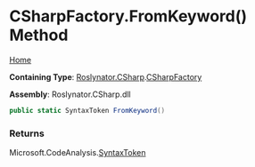 <a name="_top"></a>

# CSharpFactory\.FromKeyword\(\) Method

[Home](../../../../README.md#_top)

**Containing Type**: [Roslynator.CSharp](../../README.md#_top)\.[CSharpFactory](../README.md#_top)

**Assembly**: Roslynator\.CSharp\.dll

```csharp
public static SyntaxToken FromKeyword()
```

### Returns

Microsoft\.CodeAnalysis\.[SyntaxToken](https://docs.microsoft.com/en-us/dotnet/api/microsoft.codeanalysis.syntaxtoken)

